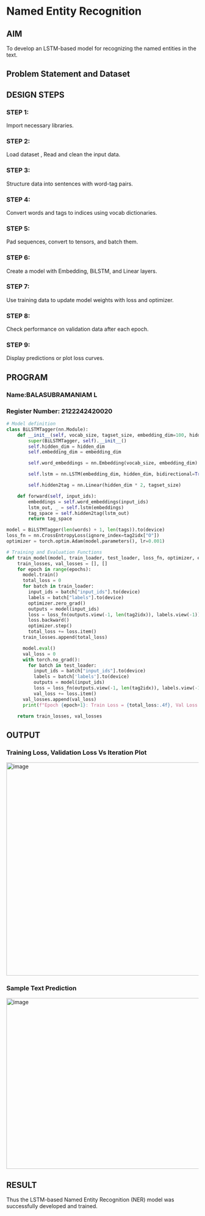 # Named Entity Recognition

## AIM

To develop an LSTM-based model for recognizing the named entities in the text.

## Problem Statement and Dataset


## DESIGN STEPS

### STEP 1:

Import necessary libraries.

### STEP 2:
Load dataset , Read and clean the input data.

### STEP 3:
Structure data into sentences with word-tag pairs.

### STEP 4:
Convert words and tags to indices using vocab dictionaries.

### STEP 5:
Pad sequences, convert to tensors, and batch them.

### STEP 6:
Create a model with Embedding, BiLSTM, and Linear layers.

### STEP 7:
Use training data to update model weights with loss and optimizer.

### STEP 8:
Check performance on validation data after each epoch.

### STEP 9:
Display predictions or plot loss curves.



## PROGRAM
### Name:BALASUBRAMANIAM L
### Register Number: 2122242420020
```python
# Model definition
class BiLSTMTagger(nn.Module):
    def __init__(self, vocab_size, tagset_size, embedding_dim=100, hidden_dim=256):
        super(BiLSTMTagger, self).__init__()
        self.hidden_dim = hidden_dim
        self.embedding_dim = embedding_dim

        self.word_embeddings = nn.Embedding(vocab_size, embedding_dim)

        self.lstm = nn.LSTM(embedding_dim, hidden_dim, bidirectional=True, batch_first=True)

        self.hidden2tag = nn.Linear(hidden_dim * 2, tagset_size)

    def forward(self, input_ids):
        embeddings = self.word_embeddings(input_ids)
        lstm_out, _ = self.lstm(embeddings)
        tag_space = self.hidden2tag(lstm_out)
        return tag_space

model = BiLSTMTagger(len(words) + 1, len(tags)).to(device)
loss_fn = nn.CrossEntropyLoss(ignore_index=tag2idx["O"])
optimizer = torch.optim.Adam(model.parameters(), lr=0.001)

# Training and Evaluation Functions
def train_model(model, train_loader, test_loader, loss_fn, optimizer, epochs=3):
    train_losses, val_losses = [], []
    for epoch in range(epochs):
      model.train()
      total_loss = 0
      for batch in train_loader:
        input_ids = batch["input_ids"].to(device)
        labels = batch["labels"].to(device)
        optimizer.zero_grad()
        outputs = model(input_ids)
        loss = loss_fn(outputs.view(-1, len(tag2idx)), labels.view(-1))
        loss.backward()
        optimizer.step()
        total_loss += loss.item()
      train_losses.append(total_loss)

      model.eval()
      val_loss = 0
      with torch.no_grad():
        for batch in test_loader:
          input_ids = batch["input_ids"].to(device)
          labels = batch['labels'].to(device)
          outputs = model(input_ids)
          loss = loss_fn(outputs.view(-1, len(tag2idx)), labels.view(-1))
          val_loss += loss.item()
      val_losses.append(val_loss)
      print(f"Epoch {epoch+1}: Train Loss = {total_loss:.4f}, Val Loss = {val_loss:.4f}")          

    return train_losses, val_losses

```
## OUTPUT

### Training Loss, Validation Loss Vs Iteration Plot

<img width="800" height="559" alt="image" src="https://github.com/user-attachments/assets/ecabceed-83da-4673-be53-7700bb7ecb51" />


### Sample Text Prediction
<img width="567" height="448" alt="image" src="https://github.com/user-attachments/assets/eec68baa-2cf2-4a2f-8629-3da72af52eda" />


## RESULT

Thus the LSTM-based Named Entity Recognition (NER) model was successfully developed and trained.
